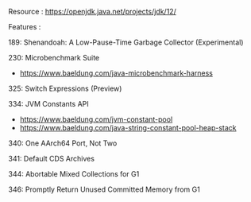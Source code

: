 Resource : https://openjdk.java.net/projects/jdk/12/

Features :

189:	Shenandoah: A Low-Pause-Time Garbage Collector (Experimental)

230:	Microbenchmark Suite

+ https://www.baeldung.com/java-microbenchmark-harness

325:	Switch Expressions (Preview)

334:	JVM Constants API

+ https://www.baeldung.com/jvm-constant-pool
+ https://www.baeldung.com/java-string-constant-pool-heap-stack

340:	One AArch64 Port, Not Two

341:	Default CDS Archives

344:	Abortable Mixed Collections for G1

346:	Promptly Return Unused Committed Memory from G1
